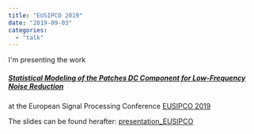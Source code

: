 ```yaml
---
title: "EUSIPCO 2019"
date: "2019-09-03"
categories: 
  - "talk"
---
```


I'm presenting the work

##### [Statistical Modeling of the Patches DC Component for Low-Frequency Noise Reduction](https://hal.archives-ouvertes.fr/hal-02024205)

at the European Signal Processing Conference [EUSIPCO 2019](http://eusipco2019.org/)

The slides can be found herafter: [presentation\_EUSIPCO](https://houdard.wp.imt.fr/files/2019/09/presentation_EUSIPCO.pdf)
